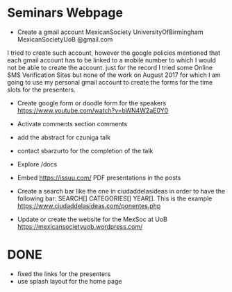 

# Seminars Webpage


*  Create a gmail account
MexicanSociety
UniversityOfBirmingham
MexicanSocietyUoB
@gmail.com

I tried to create such account, however the google policies mentioned that each
gmail account has to be linked to a mobile number to which I would not be able
to create the account. just for the record I tried some Online SMS Verification
Sites but none of the work on August 2017 for which I am going to use my
personal gmail account to create the forms for the time slots for the
presenters.

* Create google form or doodle form for the speakers
https://www.youtube.com/watch?v=bWN4W2aE0Y0


* Activate comments section comments

* add the abstract for czuniga talk
* contact sbarzurto for the completion of the talk


*  Explore /docs

* Embed https://issuu.com/ PDF presentations in the posts



* Create a search bar like the one in ciudaddelasideas in order to have the following
bar: SEARCH[]  CATEGORIES[] YEAR[]. This is the example https://www.ciudaddelasideas.com/ponentes.php

* Update or create  the website for the MexSoc at UoB https://mexicansocietyuob.wordpress.com/




# DONE


* fixed the links for the presenters
* use splash layout for the home page
